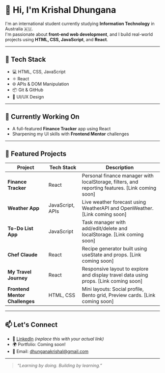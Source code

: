 # 👋 Hi, I'm Krishal Dhungana

I'm an international student currently studying **Information Technology** in Australia 🇦🇺.  
I'm passionate about **front-end web development**, and I build real-world projects using **HTML, CSS, JavaScript**, and **React**.

---

## 🔧 Tech Stack

- 💻 HTML, CSS, JavaScript
- ⚛️ React
- 🌐 APIs & DOM Manipulation
- 📦 Git & GitHub
- 🎨 UI/UX Design

---

## 🧠 Currently Working On

- A full-featured **Finance Tracker** app using React
- Sharpening my UI skills with **Frontend Mentor** challenges

---

## 📂 Featured Projects

| Project | Tech Stack | Description |
|--------|------------|-------------|
| **Finance Tracker** | React | Personal finance manager with localStorage, filters, and reporting features. [Link coming soon] |
| **Weather App** | JavaScript, APIs | Live weather forecast using WeatherAPI and OpenWeather. [Link coming soon] |
| **To-Do List App** | JavaScript | Task manager with add/edit/delete and localStorage. [Link coming soon] |
| **Chef Claude** | React | Recipe generator built using useState and props. [Link coming soon] |
| **My Travel Journey** | React | Responsive layout to explore and display travel data using props. [Link coming soon] |
| **Frontend Mentor Challenges** | HTML, CSS | Mini layouts: Social profile, Bento grid, Preview cards. [Link coming soon] |

---

## 📫 Let's Connect

- 💼 [LinkedIn](https://linkedin.com/in/your-profile) *(replace this with your actual link)*
- 🌍 Portfolio: Coming soon!
- 📧 Email: dhunganakrishal@gmail.com

---

> _“Learning by doing. Building by learning.”_

